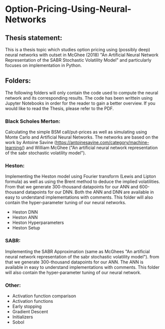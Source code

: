 # Option-Pricing-Using-Neural-Networks

## Thesis statement:
This is a thesis topic which studies option pricing using (possibly deep) neural networks with outset in McGhee (2018) "An Artificial Neural Network Representation of the SABR Stochastic Volatility Model" and particularly focuses on implementation in Python.

## Folders: 
The following folders will only contain the code used to compute the neural network and its corresponding results. The code has been writtein using Jupyter Notebooks in order for the reader to gain a better overview. If you would like to read the Thesis, please refer to the PDF.

### Black Scholes Merton:
Calculating the simple BSM call/put-prices as well as simulating using Monte Carlo and Artificial Neural Networks. The networks are based on the work by Antoine Savine (https://antoinesavine.com/category/machine-learning/) and William McGhee ("An artificial neural network representation of the sabr stochastic volatility model").

### Heston:
Implementing the Heston model using Fourier transform (Lewis and Lipton formula) as well as using the Brent method to deduce the implied volatilities. From that we generate 300-thousand datapoints for our ANN and 600-thousand datapoints for our DNN. Both the ANN and DNN are available in easy to understand implementations with comments. This folder will also contain the hyper-parameter tuning of our neural networks.
- Heston DNN
- Heston ANN
- Heston Hyperparameters
- Heston Setup

### SABR: 
Implementing the SABR Approximation (same as McGhees "An artificial neural network representation of the sabr stochastic volatility model"). from that we generate 300-thousand datapoints for our ANN. The ANN is available in easy to understand implementations with comments. This folder will also contain the hyper-parameter tuning of our neural network.

### Other:
- Activation function comparison
- Activation functions
- Early stopping
- Gradient Descent
- Initializers
- Sobol

